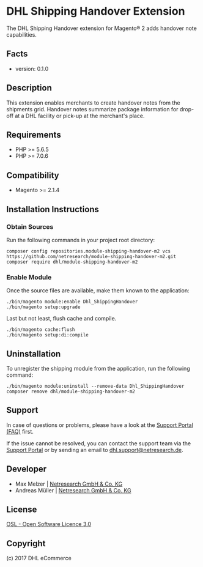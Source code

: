 DHL Shipping Handover Extension
===============================

The DHL Shipping Handover extension for Magento® 2 adds handover note capabilities.

Facts
-----
* version: 0.1.0

Description
-----------
This extension enables merchants to create handover notes from the shipments grid.
Handover notes summarize package information for drop-off at a DHL facility or
pick-up at the merchant's place.

Requirements
------------
* PHP >= 5.6.5
* PHP >= 7.0.6

Compatibility
-------------
* Magento >= 2.1.4

Installation Instructions
-------------------------

### Obtain Sources ###
Run the following commands in your project root directory:

    composer config repositories.module-shipping-handover-m2 vcs https://github.com/netresearch/module-shipping-handover-m2.git
    composer require dhl/module-shipping-handover-m2

### Enable Module ###
Once the source files are available, make them known to the application:

    ./bin/magento module:enable Dhl_ShippingHandover
    ./bin/magento setup:upgrade

Last but not least, flush cache and compile.

    ./bin/magento cache:flush
    ./bin/magento setup:di:compile

Uninstallation
--------------

To unregister the shipping module from the application, run the following command:

    ./bin/magento module:uninstall --remove-data Dhl_ShippingHandover
    composer remove dhl/module-shipping-handover-m2

Support
-------
In case of questions or problems, please have a look at the
[Support Portal (FAQ)](http://dhl.support.netresearch.de/) first.

If the issue cannot be resolved, you can contact the support team via the
[Support Portal](http://dhl.support.netresearch.de/) or by sending an email
to <dhl.support@netresearch.de>.

Developer
---------
* Max Melzer | [Netresearch GmbH & Co. KG](http://www.netresearch.de/)
* Andreas Müller | [Netresearch GmbH & Co. KG](http://www.netresearch.de/)

License
-------
[OSL - Open Software Licence 3.0](http://opensource.org/licenses/osl-3.0.php)

Copyright
---------
(c) 2017 DHL eCommerce
